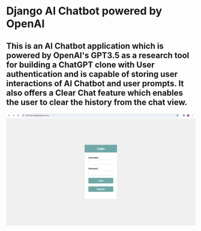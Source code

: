 # Django AI Chatbot powered by OpenAI

## This is an AI Chatbot application which is powered by OpenAI's GPT3.5 as a research tool for building a ChatGPT clone with User authentication and is capable of storing user interactions of AI Chatbot and user prompts. It also offers a Clear Chat feature which enables the user to clear the history from the chat view.

![Example Image](images/photo1_aiapp.png)
